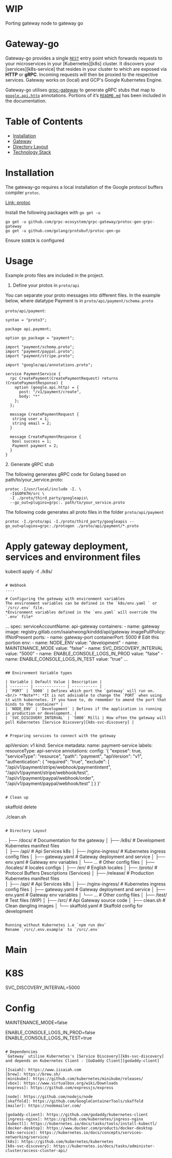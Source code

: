 # WIP
Porting gateway node to gateway go

# Gateway-go
Gateway-go provides a single [`REST`](https://en.m.wikipedia.org/wiki/Representational_state_transfer ) entry point which forwards requests to your microservices in your [Kubernetes][k8s] cluster. It discovers your [services][k8s-service] that resides in your cluster to which are exposed via **HTTP** or **gRPC**. Incoming requests will then be proxied to the respective services. Gateway works on (local) and GCP's Google Kubernetes Engine. 

Gateway-go utilises [grpc-gateway](https://github.com/grpc-ecosystem/grpc-gateway) to generate gRPC stubs that map to [`google.api.http`](https://github.com/googleapis/googleapis/blob/master/google/api/http.proto#L46) annotations. Portions of it’s [`README.md`](https://github.com/grpc-ecosystem/grpc-gateway/blob/master/README.md) has been included in the documentation.


# Table of Contents
* [Installation](#Installation)
* [Gateway](#gateway)
* [Directory Layout](#Directory-Layout)
* [Technology Stack](#technology-stack)

# Installation
The gateway-go requires a local installation of the Google protocol buffers compiler `protoc`.

[Link: protoc](https://github.com/protocolbuffers/protobuf/releases)

Install the following packages with `go get -u`

```
go get -u github.com/grpc-ecosystem/grpc-gateway/protoc-gen-grpc-gateway
go get -u github.com/golang/protobuf/protoc-gen-go
```

Ensure `$GOBIN` is configured

# Usage
Example proto files are included in the project.


1. Define your protos in `proto/api`

You can separate your proto messages into different files. In the example below, where datatype Payment is in `proto/api/payment/schema.proto` 

`proto/api/payment`:

```
syntax = "proto3";

package api.payment;

option go_package = "payment";

import "payment/schema.proto";
import "payment/paypal.proto";
import "payment/stripe.proto";

import "google/api/annotations.proto";

service PaymentService {
  rpc CreatePayment(CreatePaymentRequest) returns (CreatePaymentResponse) {
    option (google.api.http) = {
      post: "/v1/payment/create",
      body: "*"
    };
  };

  message CreatePaymentRequest {
   string user = 1;
   string email = 2;
  }

  message CreatePaymentResponse {
   bool success = 1;
   Payment payment = 2;
  }
}

```

2\. Generate gRPC stub

The following generates gRPC code for Golang based on path/to/your_service.proto:

```
protoc -I/usr/local/include -I. \
  -I$GOPATH/src \
  -I ./proto/third_party/googleapis\
  --go_out=plugins=grpc:. path/to/your_service.proto
```

The following code generates all proto files in the folder `proto/api/payment`

```
protoc -I./proto/api -I./proto/third_party/googleapis --go_out=plugins=grpc:./protogen ./proto/api/payment/*.proto
```


# Apply gateway deployment, services and environment files
kubectl apply -f ./k8s/

```

# Webhook
....

# Configuring the gateway with environment variables
The environment variables can be defined in the `k8s/env.yaml ` or `/src/.env` file.  
*Environment variables defined in the `env.yaml` will override the `.env` file*  

```
...
    spec:
      serviceAccountName: api-gateway
      containers:
        - name: gateway
          image: registry.gitlab.com/isaiahwong/kinddd/api/gateway
          imagePullPolicy: IfNotPresent
          ports:
            - name: gateway-port
              containerPort: 5000
          # Edit this portion
          env:
          - name: NODE_ENV
            value: "development"
          - name: MAINTENANCE_MODE
            value: "false"
          - name: SVC_DISCOVERY_INTERVAL
            value: "5000"
          - name: ENABLE_CONSOLE_LOGS_IN_PROD
            value: "false"
          - name: ENABLE_CONSOLE_LOGS_IN_TEST
            value: "true"
...
```

## Environment Variable types

| Variable | Default Value | Description | 
| -------- | ------------- | ----------- | 
| `PORT` | `5000` | Defines which port the `gateway` will run on. <br/> **Note**: *It is not advisable to change the `PORT` when using it with kubernetes. If you have to, do remember to amend the port that binds to the container* |
| `NODE_ENV` | `Development` | Defines if the application is running in production or development. |
| `SVC_DISCOVERY_INTERVAL` | `5000` Milli | How often the gateway will poll Kubernetes [Service Discovery][k8s-svc-discovery] |


# Preparing services to connect with the gateway
```
apiVersion: v1
kind: Service
metadata:
  name: payment-service
  labels:
    resourceType: api-service
  annotations:
    config: '{
      "expose": true,
      "serviceType": "resource",
      "path": "payment",
      "apiVersion": "v1",
      "authentication": {
        "required": "true",
        "exclude": [
          "/api/v1/payment/stripe/webhook/paymentintent",
          "/api/v1/payment/stripe/webhook/test",
          "/api/v1/payment/paypal/webhook/order",
          "/api/v1/payment/paypal/webhook/test"
        ]
      }
    }'
```

# Clean up
```
skaffold delete 

./clean.sh
```

# Directory Layout
```
.
├── /docs/                      # Documentation for the gateway
│
├── /k8s/                       # Development Kubernetes manifest files    
│   ├── /api/                   # Api Services k8s
│   ├── /nginx-ingress/         # Kubernetes ingress config files
│   ├── gateway.yaml            # Gateway deployment and service
│   ├── env.yaml                # Gateway env variables
│   └── ...                     # Other config files 
│
├── /locales/                   # locales configs
│   ├── /en/                    # English locales
│
├── /proto/                     # Protocol Buffers Descriptions (Services)
│
├── /release/                   # Production Kubernetes manifest files    
│   ├── /api/                   # Api Services k8s
│   ├── /nginx-ingress/         # Kubernetes ingress config files
│   ├── gateway.yaml            # Gateway deployment and service
│   ├── env.yaml                # Gateway env variables
│   └── ...                     # Other config files 
│
├── /test/                      # Test files (WIP)
│
├── /src/                       # Api Gateway source code
│
├── clean.sh                    #  Clean dangling images
│
└── skaffold.yaml               #  Skaffold config for development
```

Running without Kubernetes i.e `npm run dev`  
Rename `/src/.env.example` to `/src/.env`
```
# Main

# K8S
SVC_DISCOVERY_INTERVAL=5000

# Config
MAINTENANCE_MODE=false

ENABLE_CONSOLE_LOGS_IN_PROD=false
ENABLE_CONSOLE_LOGS_IN_TEST=true
```

# Dependencies
`Gateway` utilise Kubernetes's [Service Discovery][k8s-svc-discovery] and depends on Kubernetes Client - [GoDaddy Client][godaddy-client]

[Isaiah]: https://www.iisaiah.com
[brew]: https://brew.sh/
[minikube]: https://github.com/kubernetes/minikube/releases/  
[vbox]: https://www.virtualbox.org/wiki/Downloads
[express]: https://github.com/expressjs/express

[node]: https://github.com/nodejs/node
[skaffold]: https://github.com/GoogleContainerTools/skaffold
[mailer]: https://nodemailer.com/

[godaddy-client]: https://github.com/godaddy/kubernetes-client
[ingress-nginx]: https://github.com/kubernetes/ingress-nginx
[kubectl]: https://kubernetes.io/docs/tasks/tools/install-kubectl/
[docker-desktop]: https://www.docker.com/products/docker-desktop
[k8s-service]: https://kubernetes.io/docs/concepts/services-networking/service/
[k8s]: https://github.com/kubernetes/kubernetes
[k8s-svc-discovery]: https://kubernetes.io/docs/tasks/administer-cluster/access-cluster-api/